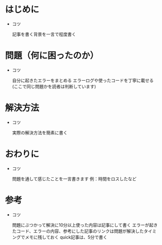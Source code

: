 # はじめに
- コツ

    記事を書く背景を一言で程度書く

# 問題（何に困ったのか）
- コツ

    自分に起きたエラーをまとめる
    エラーログや使ったコードを丁寧に載せる(ここで同じ問題かを読者は判断しています)

# 解決方法
- コツ

    実際の解決方法を簡素に書く

# おわりに
- コツ

    問題を通して感じたことを一言書きます
    例：時間をロスしたなど

# 参考
- コツ

    問題にぶつかって解決に10分以上使った内容は記事にして書く
    エラーが起きたコード、エラーの内容、参考にした記事のリンクは問題が解決したタイミングでメモに残しておく
    quick記事は、5分で書く

